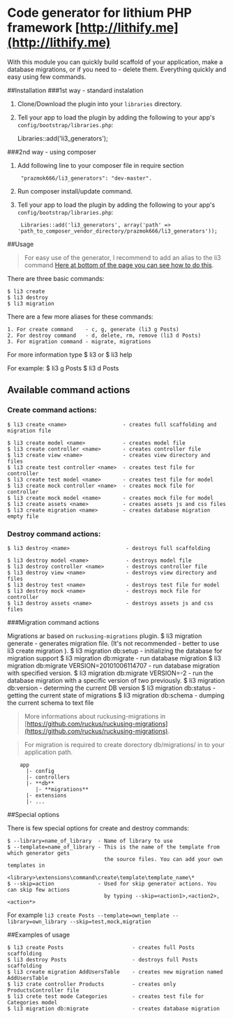 # Code generator for lithium PHP framework [http://lithify.me](http://lithify.me)

With this module you can quickly build scaffold of your application, make a database migrations,
or if you need to - delete them. Everything quickly and easy using few commands.

##Installation
###1st way - standard instalation
1. Clone/Download the plugin into your ``libraries`` directory.
2. Tell your app to load the plugin by adding the following to your app's ``config/bootstrap/libraries.php``:

    Libraries::add('li3_generators');

###2nd way - using composer
1. Add following line to your composer file in require section

        "prazmok666/li3_generators": "dev-master".

2. Run composer install/update command.
3. Tell your app to load the plugin by adding the following to your app's ``config/bootstrap/libraries.php``:

        Libraries::add('li3_generators', array('path' => 'path_to_composer_vendor_directory/prazmok666/li3_generators'));

##Usage

> For easy use of the generator, I recommend to add an alias to the li3 command
> [Here at bottom of the page you can see how to do this](http://lithify.me/docs/manual/getting-started/installation.wiki).

There are three basic commands:

    $ li3 create
    $ li3 destroy
    $ li3 migration

There are a few more aliases for these commands:

    1. For create command    - c, g, generate (li3 g Posts)
    2. For destroy command   - d, delete, rm, remove (li3 d Posts)
    3. For migration command - migrate, migrations

For more information type
    $ li3
or
    $ li3 help <command>

For example:
    $ li3 g Posts
    $ li3 d Posts

## Available command actions

### Create command actions:

    $ li3 create <name>                  - creates full scaffolding and migration file

    $ li3 create model <name>            - creates model file
    $ li3 create controller <name>       - creates controller file
    $ li3 create view <name>             - creates view directory and files
    $ li3 create test controller <name>  - creates test file for controller
    $ li3 create test model <name>       - creates test file for model
    $ li3 create mock controller <name>  - creates mock file for controller
    $ li3 create mock model <name>       - creates mock file for model
    $ li3 create assets <name>           - creates assets js and css files
    $ li3 create migration <name>        - creates database migration empty file

### Destroy command actions:

    $ li3 destroy <name>                  - destroys full scaffolding

    $ li3 destroy model <name>            - destroys model file
    $ li3 destroy controller <name>       - destroys controller file
    $ li3 destroy view <name>             - destroys view directory and files
    $ li3 destroy test <name>             - destroys test file for model
    $ li3 destroy mock <name>             - destroys mock file for controller
    $ li3 destroy assets <name>           - destroys assets js and css files

###Migration command actions

Migrations ar based on `ruckusing-migrations` plugin.
    $ li3 migration generate <name>                     - generates migration file. (It's not recommended - better to use
                                                          li3 create migration <name>).
    $ li3 migration db:setup                            - initializing the database for migration support
    $ li3 migration db:migrate                          - run database migration
    $ li3 migration db:migrate VERSION=20101006114707   - run database migration with specified version.
    $ li3 migration db:migrate VERSION=-2               - run the database migration with a specific version of two
                                                          previously.
    $ li3 migration db:version                          - determing the current DB version
    $ li3 migration db:status                           - getting the current state of migrations
    $ li3 migration db:schema                           - dumping the current schema to text file

> More informations about ruckusing-migrations in [https://github.com/ruckus/ruckusing-migrations](https://github.com/ruckus/ruckusing-migrations).

> For migration is required to create dorectory db/migrations/ in to your application path.

        app
          |- config
          |- controllers
          |- **db**
             |- **migrations**
          |- extensions
          |- ...


##Special options

There is few special options for create and destroy commands:

    $ --library=name_of_library  - Name of library to use
    $ --template=name_of_library - This is the name of the template from which generator gets
                                   the source files. You can add your own templates in
                                   <library>\extensions\command\create\template\template_name\*
    $ --skip=action              - Used for skip generator actions. You can skip few actions
                                   by typing --skip=<action1>,<action2>,<action*>

For example `li3 create Posts --template=own_template --library=own_library --skip=test,mock,migration`

##Examples of usage

    $ li3 create Posts                      - creates full Posts scaffolding
    $ li3 destroy Posts                     - destroys full Posts scaffolding
    $ li3 create migration AddUsersTable    - creates new migration named AddUsersTable
    $ li3 crate controller Products         - creates only ProductsController file
    $ li3 crete test mode Categories        - creates test file for Categories model
    $ li3 migration db:migrate              - creates database migration
